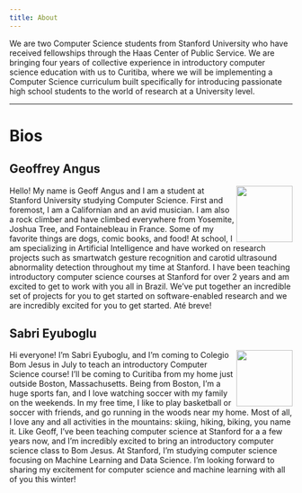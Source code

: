```yaml
---
title: About
---
```


We are two Computer Science students from Stanford University who have received fellowships through the Haas Center of Public Service. We are bringing four years of collective experience in introductory computer science education with us to Curitiba, where we will be implementing a Computer Science curriculum built specifically for introducing passionate high school students to the world of research at a University level.

---
# Bios
## Geoffrey Angus
<img align="right" width="100" height="100" src="http://www.fillmurray.com/100/100">
Hello! My name is Geoff Angus and I am a student at Stanford University studying Computer Science. First and foremost, I am a Californian and an avid musician. I am also a rock climber and have climbed everywhere from Yosemite, Joshua Tree, and Fontainebleau in France. Some of my favorite things are dogs, comic books, and food!
At school, I am specializing in Artificial Intelligence and have worked on research projects such as smartwatch gesture recognition and carotid ultrasound abnormality detection throughout my time at Stanford.
I have been teaching introductory computer science courses at Stanford for over 2 years and am excited to get to work with you all in Brazil.  We’ve put together an incredible set of projects for you to get started on software-enabled research and we are incredibly excited for you to get started. Até breve!

## Sabri Eyuboglu
<img align="right" width="100" height="100" src="http://www.fillmurray.com/100/100">
Hi everyone! I’m Sabri Eyuboglu, and I’m coming to Colegio Bom Jesus in July to teach an introductory Computer Science course! 
I’ll be coming to Curitiba from my home just outside Boston, Massachusetts. Being from Boston, I’m a huge sports fan, and I love watching soccer with my family on the weekends. In my free time, I like to play basketball or soccer with friends, and go running in the woods near my home. Most of all,  I love any and all activities in the mountains: skiing, hiking, biking, you name it. 
Like Geoff, I’ve been teaching computer science at Stanford for a a few years now, and I’m incredibly excited to bring an introductory computer science class to Bom Jesus. At Stanford, I’m studying computer science focusing on Machine Learning and Data Science. I’m looking forward to sharing my excitement for computer science and machine learning with all of you this winter!

